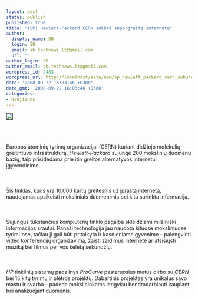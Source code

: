 ```yaml
---
layout: post
status: publish
published: true
title: "(SP) Hewlett-Packard CERN sukūrė supergreitą internetą"
author:
  display_name: SB
  login: SB
  email: sb.technews.lt@gmail.com
  url: ''
author_login: SB
author_email: sb.technews.lt@gmail.com
wordpress_id: 2483
wordpress_url: http://localhost/site/new/sp_hewlett_packard_cern_sukure_supergreita_interneta/
date: '2008-09-22 16:03:46 +0300'
date_gmt: '2008-09-22 16:03:46 +0300'
categories:
- Naujienos
---
```

<div class="imgright"><img src="http://tbn0.google.com/images?q=tbn:cUI4jC2ln3_6FM:http://www.eiroforum.org/images/photogallery/cern-01l.jpg" border="1"></div>
<p><br><br />
<br>Europos atominių tyrimų organizacijai (CERN) kuriant didžiojo molekulių greitintuvo infrastruktūrą, <i>Hewlett-Packard</i> sujungė 200 mokslinių duomenų bazių, taip prisidėdama prie itin greitos alternatyvos internetui įgyvendinimo.<br />
<br><br />
<br>Šis tinklas, kuris yra 10,000 kartų greitesnis už įprastą internetą, naudojamas apsikeisti moksliniais duomenimis bei kita surinkta informacija.<br />
<br><br />
<br>Sujungus tūkstančius kompiuterių tinklo pagalba skleidžiami milžiniški informacijos srautai. Panaši technologija jau naudota kituose moksliniuose tyrimuose, tačiau ji gali būti pritaikyta ir kasdieniame gyvenime – palengvinti video konferencijų organizavimą, žaisti žaidimus internete ar atsisiųsti muziką bei filmus per vos keletą sekundžių.<br />
<br><br />
<br><i>HP</i> tinklinių sistemų padalinys <i>ProCurve</i> pastaruosius metus dirbo su <i>CERN</i> bei 15 kitų tyrimų ir plėtros projektų. Dabartinis projektas yra unikalus savo mastu ir svarba – padeda mokslininkams lengviau bendradarbiauti kaupiant bei analizuojant duomenis.<br />
<br><br />
<br><br />
<br></p>
